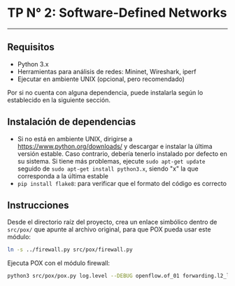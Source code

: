 # TP N° 2: Software-Defined Networks
---
## Requisitos
- Python 3.x
- Herramientas para análisis de redes: Mininet, Wireshark, iperf
- Ejecutar en ambiente UNIX (opcional, pero recomendado)

Por si no cuenta con alguna dependencia, puede instalarla según lo establecido en la siguiente sección.

## Instalación de dependencias
- Si no está en ambiente UNIX, dirigirse a https://www.python.org/downloads/ y descargar e instalar la última versión estable. Caso contrario, debería tenerlo instalado por defecto en su sistema. Si tiene más problemas, ejecute `sudo apt-get update` seguido de `sudo apt-get install python3.x`, siendo "x" la que corresponda a la última estable
- `pip install flake8`: para verificar que el formato del código es correcto

## Instrucciones

Desde el directorio raíz del proyecto, crea un enlace simbólico dentro de `src/pox/` que apunte al archivo original, para que POX pueda usar este módulo:

```bash
ln -s ../firewall.py src/pox/firewall.py
```

Ejecuta POX con el módulo firewall:

```bash
python3 src/pox/pox.py log.level --DEBUG openflow.of_01 forwarding.l2_learning firewall
```
